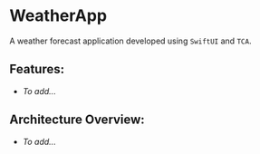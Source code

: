 # WeatherApp

A weather forecast application developed using `SwiftUI` and `TCA`.

## Features:
- _To add..._

## Architecture Overview:
- _To add..._

